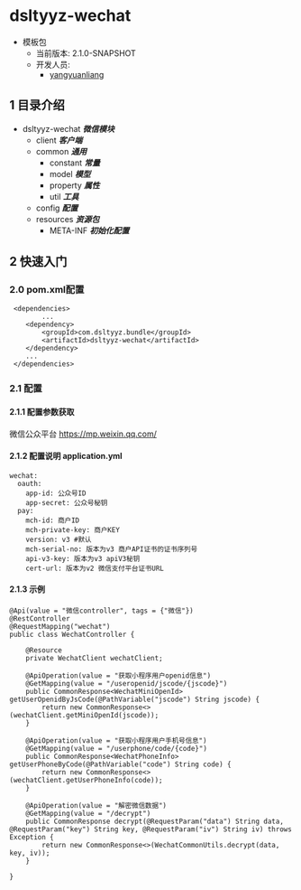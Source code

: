 # dsltyyz-wechat
- 模板包
  - 当前版本: 2.1.0-SNAPSHOT
  - 开发人员:
    - [yangyuanliang](mailto:yangyuanliang@dsltyyz.com) 
## 1 目录介绍
- dsltyyz-wechat ___微信模块___
  - client ___客户端___
  - common ___通用___
    - constant ___常量___
    - model ___模型___
    - property ___属性___
    - util ___工具___
  - config ___配置___ 
  - resources ___资源包___
      - META-INF ___初始化配置___
## 2 快速入门
### 2.0 pom.xml配置
~~~
 <dependencies>
        ...
    <dependency>
        <groupId>com.dsltyyz.bundle</groupId>
        <artifactId>dsltyyz-wechat</artifactId>
    </dependency>
    ...
 </dependencies>
~~~
### 2.1 配置 
#### 2.1.1 配置参数获取
微信公众平台 https://mp.weixin.qq.com/
#### 2.1.2 配置说明 application.yml
~~~
wechat:
  oauth:
    app-id: 公众号ID
    app-secret: 公众号秘钥
  pay:
    mch-id: 商户ID
    mch-private-key: 商户KEY
    version: v3 #默认
    mch-serial-no: 版本为v3 商户API证书的证书序列号
    api-v3-key: 版本为v3 apiV3秘钥
    cert-url: 版本为v2 微信支付平台证书URL
~~~
#### 2.1.3 示例
~~~
@Api(value = "微信controller", tags = {"微信"})
@RestController
@RequestMapping("wechat")
public class WechatController {

    @Resource
    private WechatClient wechatClient;

    @ApiOperation(value = "获取小程序用户openid信息")
    @GetMapping(value = "/useropenid/jscode/{jscode}")
    public CommonResponse<WechatMiniOpenId> getUserOpenidByJsCode(@PathVariable("jscode") String jscode) {
        return new CommonResponse<>(wechatClient.getMiniOpenId(jscode));
    }

    @ApiOperation(value = "获取小程序用户手机号信息")
    @GetMapping(value = "/userphone/code/{code}")
    public CommonResponse<WechatPhoneInfo> getUserPhoneByCode(@PathVariable("code") String code) {
        return new CommonResponse<>(wechatClient.getUserPhoneInfo(code));
    }

    @ApiOperation(value = "解密微信数据")
    @GetMapping(value = "/decrypt")
    public CommonResponse decrypt(@RequestParam("data") String data, @RequestParam("key") String key, @RequestParam("iv") String iv) throws Exception {
        return new CommonResponse<>(WechatCommonUtils.decrypt(data, key, iv));
    }

}
~~~